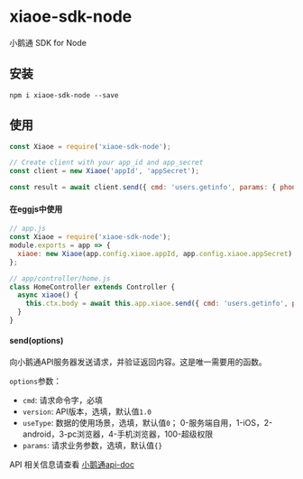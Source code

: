 # xiaoe-sdk-node

小鹅通 SDK for Node

## 安装

    npm i xiaoe-sdk-node --save

## 使用

```javascript
const Xiaoe = require('xiaoe-sdk-node');

// Create client with your app_id and app_secret
const client = new Xiaoe('appId', 'appSecret');

const result = await client.send({ cmd: 'users.getinfo', params: { phone: '13888888888'} })
```

#### 在eggjs中使用

```javascript
// app.js
const Xiaoe = require('xiaoe-sdk-node');
module.exports = app => {
  xiaoe: new Xiaoe(app.config.xiaoe.appId, app.config.xiaoe.appSecret)
};

// app/controller/home.js
class HomeController extends Controller {
  async xiaoe() {
    this.ctx.body = await this.app.xiaoe.send({ cmd: 'users.getinfo', params: { phone: '13888888888'} });
  }
}
```

#### send(options)

向小鹅通API服务器发送请求，并验证返回内容。这是唯一需要用的函数。

`options`参数：
* `cmd`: 请求命令字，必填
* `version`: API版本，选填，默认值`1.0`
* `useType`: 数据的使用场景，选填，默认值`0`； 0-服务端自用，1-iOS，2-android，3-pc浏览器，4-手机浏览器，100-超级权限
* `params`: 请求业务参数，选填，默认值`{}`

API 相关信息请查看 [小鹅通api-doc](http://api-doc.xiaoe-tech.com
    )